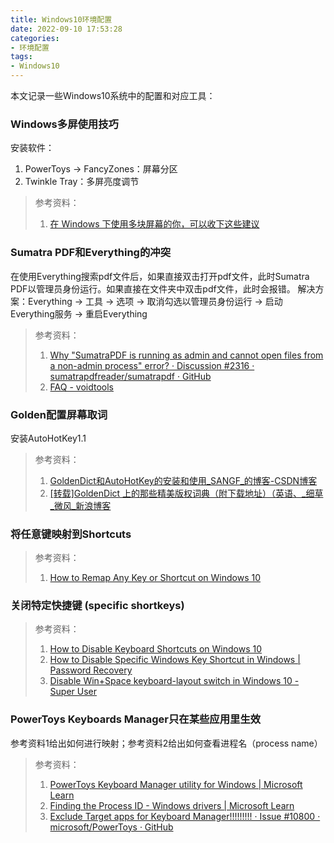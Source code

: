 ```yaml
---
title: Windows10环境配置
date: 2022-09-10 17:53:28
categories:
- 环境配置
tags:
- Windows10
---
```

本文记录一些Windows10系统中的配置和对应工具：
<!--more-->

### Windows多屏使用技巧
安装软件：
1. PowerToys -> FancyZones：屏幕分区
2. Twinkle Tray：多屏亮度调节

> 参考资料：
> 1. [在 Windows 下使用多块屏幕的你，可以收下这些建议](https://sspai.com/post/66381)

### Sumatra PDF和Everything的冲突
在使用Everything搜索pdf文件后，如果直接双击打开pdf文件，此时Sumatra PDF以管理员身份运行。如果直接在文件夹中双击pdf文件，此时会报错。
解决方案：Everything -> 工具 -> 选项 -> 取消勾选以管理员身份运行 -> 启动Everything服务 -> 重启Everything
> 参考资料：
> 1. [Why "SumatraPDF is running as admin and cannot open files from a non-admin process" error? · Discussion #2316 · sumatrapdfreader/sumatrapdf · GitHub](https://github.com/sumatrapdfreader/sumatrapdf/discussions/2316)
> 2. [FAQ - voidtools](https://www.voidtools.com/faq/#how_do_i_prevent_the_uac_prompt_when_running_everything)

### Golden配置屏幕取词
安装AutoHotKey1.1
> 参考资料：
> 1. [GoldenDict和AutoHotKey的安装和使用_SANGF_的博客-CSDN博客](https://blog.csdn.net/sangfengcn/article/details/75731410)
> 2. [[转载]GoldenDict 上的那些精美版权词典（附下载地址）（英语、_细草_微风_新浪博客](https://blog.sina.com.cn/s/blog_797a6edf0102wteg.html)


### 将任意键映射到Shortcuts

> 参考资料：
> 1. [How to Remap Any Key or Shortcut on Windows 10](https://www.howtogeek.com/710290/how-to-remap-any-key-or-shortcut-on-windows-10/)


### 关闭特定快捷键 (specific shortkeys)

> 参考资料：
> 1. [How to Disable Keyboard Shortcuts on Windows 10](https://www.makeuseof.com/windows-10-disable-keyboard-shortcuts)
> 2. [How to Disable Specific Windows Key Shortcut in Windows | Password Recovery](https://www.top-password.com/blog/disable-specific-windows-key-shortcut/)
> 3. [Disable Win+Space keyboard-layout switch in Windows 10 - Super User](https://superuser.com/questions/1000678/disable-winspace-keyboard-layout-switch-in-windows-10#:~:text=go%20to%20Edit%20language%20and,Layout%22%20to%20%22Not%20Assigned%22)

### PowerToys Keyboards Manager只在某些应用里生效
参考资料1给出如何进行映射；参考资料2给出如何查看进程名（process name）
> 参考资料：
> 1. [PowerToys Keyboard Manager utility for Windows | Microsoft Learn](https://learn.microsoft.com/en-us/windows/powertoys/keyboard-manager)
> 2. [Finding the Process ID - Windows drivers | Microsoft Learn](https://learn.microsoft.com/en-us/windows-hardware/drivers/debugger/finding-the-process-id)
> 3. [Exclude Target apps for Keyboard Manager!!!!!!!!! · Issue #10800 · microsoft/PowerToys · GitHub](https://github.com/microsoft/PowerToys/issues/10800)













